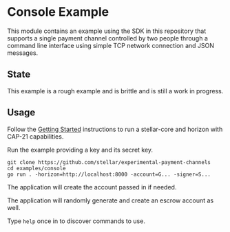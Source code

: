 # Console Example

This module contains an example using the SDK in this repository that supports a
single payment channel controlled by two people through a command line interface
using simple TCP network connection and JSON messages.

## State

This example is a rough example and is brittle and is still a work in progress.

## Usage

Follow the [Getting Started](../../Getting%20Started.md) instructions to run a
stellar-core and horizon with CAP-21 capabilities.

Run the example providing a key and its secret key.

```
git clone https://github.com/stellar/experimental-payment-channels
cd examples/console
go run . -horizon=http://localhost:8000 -account=G... -signer=S...
```

The application will create the account passed in if needed.

The application will randomly generate and create an escrow account as well.

Type `help` once in to discover commands to use.
